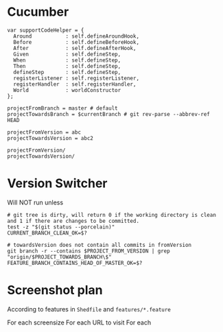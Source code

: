 # Cucumber

    var supportCodeHelper = {
      Around           : self.defineAroundHook,
      Before           : self.defineBeforeHook,
      After            : self.defineAfterHook,
      Given            : self.defineStep,
      When             : self.defineStep,
      Then             : self.defineStep,
      defineStep       : self.defineStep,
      registerListener : self.registerListener,
      registerHandler  : self.registerHandler,
      World            : worldConstructor
    };

    projectFromBranch = master # default
    projectTowardsBranch = $currentBranch # git rev-parse --abbrev-ref HEAD

    projectFromVersion = abc
    projectTowardsVersion = abc2
    
    projectFromVersion/
    projectTowardsVersion/

# Version Switcher

Will NOT run unless

    # git tree is dirty, will return 0 if the working directory is clean and 1 if there are changes to be committed.
    test -z "$(git status --porcelain)"
    CURRENT_BRANCH_CLEAN_OK=$?

    # towardsVersion does not contain all commits in fromVersion
    git branch -r --contains $PROJECT_FROM_VERSION | grep "origin/$PROJECT_TOWARDS_BRANCH\$"
    FEATURE_BRANCH_CONTAINS_HEAD_OF_MASTER_OK=$?

# Screenshot plan

According to features in `Shedfile` and `features/*.feature`

For each screensize
  For each URL to visit
    For each 

